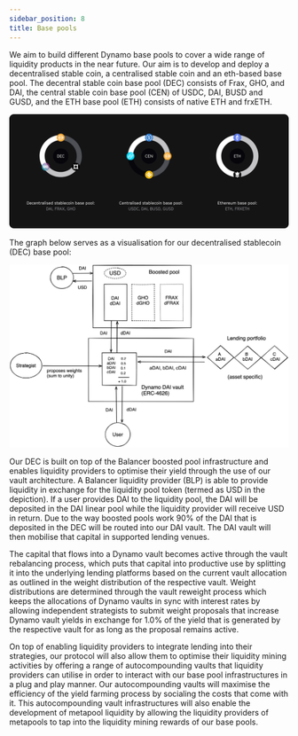 ```yaml
---
sidebar_position: 8
title: Base pools
---
```


We aim to build different Dynamo base pools to cover a wide range of liquidity products in the near future.
Our aim is to develop and deploy a decentralised stable coin, a centralised stable coin and an eth-based base pool.
The decentral stable coin base pool (DEC) consists of Frax, GHO, and DAI, the central stable coin base pool (CEN) of USDC, DAI, BUSD and GUSD, and the ETH base pool (ETH) consists of native ETH and frxETH.

![Base pool composition](../../assets/deck/8_b.png)

The graph below serves as a visualisation for our decentralised stablecoin (DEC) base pool:

![Base pool architecture](../../assets/base_pool.png)

Our DEC is built on top of the Balancer boosted pool infrastructure and enables liquidity providers to optimise their yield through the use of our vault architecture.
A Balancer liquidity provider (BLP) is able to provide liquidity in exchange for the liquidity pool token (termed as USD in the depiction).
If a user provides DAI to the liquidity pool, the DAI will be deposited in the DAI linear pool while the liquidity provider will receive USD in return.
Due to the way boosted pools work 90% of the DAI that is deposited in the DEC will be routed into our DAI vault.
The DAI vault will then mobilise that capital in supported lending venues.

The capital that flows into a Dynamo vault becomes active through the vault rebalancing process, which puts that capital into productive use by splitting it into the underlying lending platforms based on the current vault allocation as outlined in the weight distribution of the respective vault.
Weight distributions are determined through the vault reweight process which keeps the allocations of Dynamo vaults in sync with interest rates by allowing independent strategists to submit weight proposals that increase Dynamo vault yields in exchange for 1.0% of the yield that is generated by the respective vault for as long as the proposal remains active.

On top of enabling liquidity providers to integrate lending into their strategies, our protocol will also allow them to optimise their liquidity mining activities by offering a range of autocompounding vaults that liquidity providers can utilise in order to interact with our base pool infrastructures in a plug and play manner.
Our autocompounding vaults will maximise the efficiency of the yield farming process by socialing the costs that come with it.
This autocompounding vault infrastructures will also enable the development of metapool liquidity by allowing the liquidity providers of metapools to tap into the liquidity mining rewards of our base pools.
